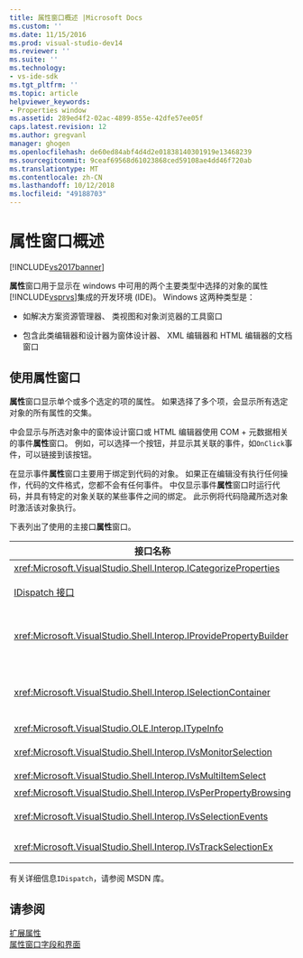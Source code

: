 ```yaml
---
title: 属性窗口概述 |Microsoft Docs
ms.custom: ''
ms.date: 11/15/2016
ms.prod: visual-studio-dev14
ms.reviewer: ''
ms.suite: ''
ms.technology:
- vs-ide-sdk
ms.tgt_pltfrm: ''
ms.topic: article
helpviewer_keywords:
- Properties window
ms.assetid: 289ed4f2-02ac-4899-855e-42dfe57ee05f
caps.latest.revision: 12
ms.author: gregvanl
manager: ghogen
ms.openlocfilehash: de60ed84abf4d4d2e01838140301919e13468239
ms.sourcegitcommit: 9ceaf69568d61023868ced59108ae4dd46f720ab
ms.translationtype: MT
ms.contentlocale: zh-CN
ms.lasthandoff: 10/12/2018
ms.locfileid: "49188703"
---
```

# <a name="properties-window-overview"></a>属性窗口概述
[!INCLUDE[vs2017banner](../../includes/vs2017banner.md)]

**属性**窗口用于显示在 windows 中可用的两个主要类型中选择的对象的属性[!INCLUDE[vsprvs](../../includes/vsprvs-md.md)]集成的开发环境 (IDE)。 Windows 这两种类型是：  
  
-   如解决方案资源管理器、 类视图和对象浏览器的工具窗口  
  
-   包含此类编辑器和设计器为窗体设计器、 XML 编辑器和 HTML 编辑器的文档窗口  
  
## <a name="using-the-properties-window"></a>使用属性窗口  
 **属性**窗口显示单个或多个选定的项的属性。 如果选择了多个项，会显示所有选定对象的所有属性的交集。  
  
 中会显示与所选对象中的窗体设计窗口或 HTML 编辑器使用 COM + 元数据相关的事件**属性**窗口。 例如，可以选择一个按钮，并显示其关联的事件，如`OnClick`事件，可以链接到该按钮。  
  
 在显示事件**属性**窗口主要用于绑定到代码的对象。 如果正在编辑没有执行任何操作，代码的文件格式，您都不会有任何事件。 中仅显示事件**属性**窗口时运行代码，并具有特定的对象关联的某些事件之间的绑定。 此示例将代码隐藏所选对象时激活该对象执行。  
  
 下表列出了使用的主接口**属性**窗口。  
  
|接口名称|描述|  
|--------------------|-----------------|  
|<xref:Microsoft.VisualStudio.Shell.Interop.ICategorizeProperties>|提供了一系列为类别**属性**窗口，并将每个属性映射到某个类别。|  
|[IDispatch 接口](http://msdn.microsoft.com/en-us/ebbff4bc-36b2-4861-9efa-ffa45e013eb5)|公开对象的方法和属性到编程的工具和其他应用程序支持自动化。|  
|<xref:Microsoft.VisualStudio.Shell.Interop.IProvidePropertyBuilder>|提供了名为的省略号 （...） 按钮*生成器*的打开模式对话框窗口本身的对象实现。 在文本字段中用户无法轻松地键入一个值时使用。 例如，它可能会用于打开颜色选取器，用于确定为你的 RGB 值。|  
|<xref:Microsoft.VisualStudio.Shell.Interop.ISelectionContainer>|提供对用于更新中显示信息的对象的访问**属性**窗口。 <xref:Microsoft.VisualStudio.Shell.Interop.ISelectionContainer> 是为每个窗口，其中包含要显示相关属性与可选择对象实现的 Vspackage。|  
|<xref:Microsoft.VisualStudio.OLE.Interop.ITypeInfo>|提供有关如方法的对象类型的接口和结构的字段的信息。|  
|<xref:Microsoft.VisualStudio.Shell.Interop.IVsMonitorSelection>|允许 Vspackage 接收通知的选中内容事件以及如何检索有关当前项目层次结构、 项、 元素值和命令 UI 上下文信息。|  
|<xref:Microsoft.VisualStudio.Shell.Interop.IVsMultiItemSelect>|提供有权访问多个选择的环境。|  
|<xref:Microsoft.VisualStudio.Shell.Interop.IVsPerPropertyBrowsing>|用于提供对某些属性中显示的本地化的名称**属性**窗口。|  
|<xref:Microsoft.VisualStudio.Shell.Interop.IVsSelectionEvents>|通知对当前所选内容中，元素值或命令 UI 上下文的更改已注册的 Vspackage。|  
|<xref:Microsoft.VisualStudio.Shell.Interop.IVsTrackSelectionEx>|发送通知的当前选定内容中更改环境，并提供对与新的所选内容相关的层次结构和项信息的访问。|  
  
 有关详细信息`IDispatch`，请参阅 MSDN 库。  
  
## <a name="see-also"></a>请参阅  
 [扩展属性](../../extensibility/internals/extending-properties.md)   
 [属性窗口字段和界面](../../extensibility/internals/properties-window-fields-and-interfaces.md)

